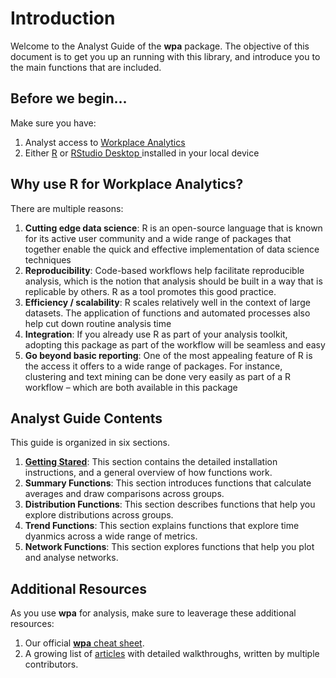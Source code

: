 # Introduction

Welcome to the Analyst Guide of the **wpa** package. The objective of this document is to get you up an running with this library, and introduce you to the main functions that are included. 

## Before we begin...

Make sure you have:
1.  Analyst access to <a href="https://docs.microsoft.com/en-us/workplace-analytics/">Workplace Analytics</a>
2.  Either <a href="https://www.r-project.org/">R</a> or <a href="https://rstudio.com/products/rstudio/download/#download"> RStudio Desktop </a> installed in your local device

## Why use R for Workplace Analytics?

There are multiple reasons:

1. **Cutting edge data science**: R is an open-source language that is known for its active user community and a wide range of packages that together enable the quick and effective implementation of data science techniques
2. **Reproducibility**: Code-based workflows help facilitate reproducible analysis, which is the notion that analysis should be built in a way that is replicable by others. R as a tool promotes this good practice. 
3. **Efficiency / scalability**: R scales relatively well in the context of large datasets. The application of functions and automated processes also help cut down routine analysis time 
4. **Integration**: If you already use R as part of your analysis toolkit, adopting this package as part of the workflow will be seamless and easy
5. **Go beyond basic reporting**: One of the most appealing feature of R is the access it offers to a wide range of packages. For instance, clustering and text mining can be done very easily as part of a R workflow – which are both available in this package

## Analyst Guide Contents

This guide is organized in six sections. 

1. <a href="analyst_guide_getting_started.html">**Getting Stared**</a>: This section contains the detailed installation instructions, and a general overview of how functions work. 
2. **Summary Functions**: This section introduces functions that calculate averages and draw comparisons across groups.
3. **Distribution Functions**: This section describes functions that help you explore distributions across groups.
4. **Trend Functions**: This section explains functions that explore time dyanmics across a wide range of metrics.
5. **Network Functions**: This section explores functions that help you plot and analyse networks.

## Additional Resources

As you use **wpa** for analysis, make sure to leaverage these additional resources: 

1. Our official <a href="https://github.com/microsoft/wpa/blob/main/man/figures/wpa%20cheatsheet_20201116.pdf">**wpa** cheat sheet</a>.
2. A growing list of <a href="https://microsoft.github.io/wpa/articles/">articles</a> with detailed walkthroughs, written by multiple contributors. 

